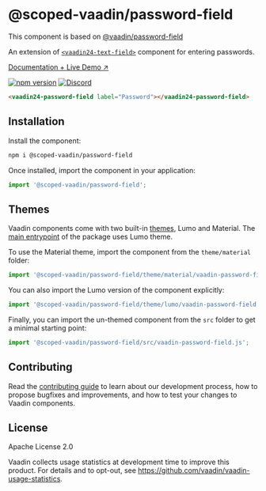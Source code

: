 # @scoped-vaadin/password-field

This component is based on [@vaadin/password-field](https://www.npmjs.com/package/@vaadin/password-field)

An extension of [`<vaadin24-text-field>`](https://www.npmjs.com/package/@scoped-vaadin/text-field) component for entering passwords.

[Documentation + Live Demo ↗](https://vaadin.com/docs/latest/components/password-field)

[![npm version](https://badgen.net/npm/v/@scoped-vaadin/password-field)](https://www.npmjs.com/package/@scoped-vaadin/password-field)
[![Discord](https://img.shields.io/discord/732335336448852018?label=discord)](https://discord.gg/PHmkCKC)

```html
<vaadin24-password-field label="Password"></vaadin24-password-field>
```

## Installation

Install the component:

```sh
npm i @scoped-vaadin/password-field
```

Once installed, import the component in your application:

```js
import '@scoped-vaadin/password-field';
```

## Themes

Vaadin components come with two built-in [themes](https://vaadin.com/docs/latest/styling), Lumo and Material.
The [main entrypoint](https://github.com/vaadin/web-components/blob/main/packages/password-field/vaadin-password-field.js) of the package uses Lumo theme.

To use the Material theme, import the component from the `theme/material` folder:

```js
import '@scoped-vaadin/password-field/theme/material/vaadin-password-field.js';
```

You can also import the Lumo version of the component explicitly:

```js
import '@scoped-vaadin/password-field/theme/lumo/vaadin-password-field.js';
```

Finally, you can import the un-themed component from the `src` folder to get a minimal starting point:

```js
import '@scoped-vaadin/password-field/src/vaadin-password-field.js';
```

## Contributing

Read the [contributing guide](https://vaadin.com/docs/latest/contributing/overview) to learn about our development process, how to propose bugfixes and improvements, and how to test your changes to Vaadin components.

## License

Apache License 2.0

Vaadin collects usage statistics at development time to improve this product.
For details and to opt-out, see https://github.com/vaadin/vaadin-usage-statistics.
